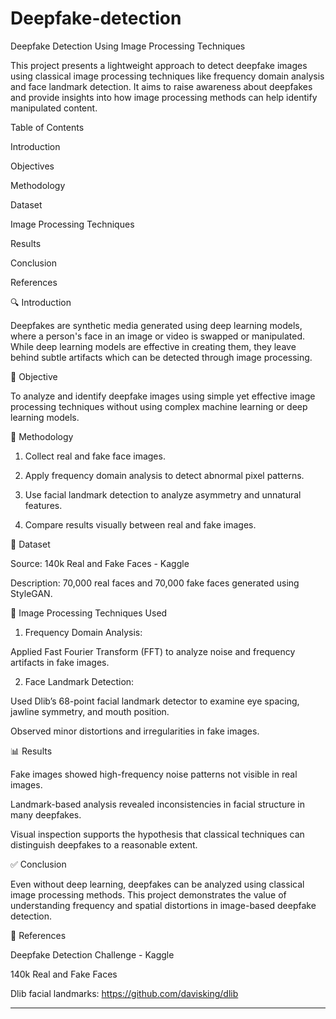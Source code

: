 # Deepfake-detection

Deepfake Detection Using Image Processing Techniques

This project presents a lightweight approach to detect deepfake images using classical image processing techniques like frequency domain analysis and face landmark detection. It aims to raise awareness about deepfakes and provide insights into how image processing methods can help identify manipulated content.

Table of Contents

Introduction

Objectives

Methodology

Dataset

Image Processing Techniques

Results

Conclusion

References


🔍 Introduction

Deepfakes are synthetic media generated using deep learning models, where a person's face in an image or video is swapped or manipulated. While deep learning models are effective in creating them, they leave behind subtle artifacts which can be detected through image processing.

🎯 Objective

To analyze and identify deepfake images using simple yet effective image processing techniques without using complex machine learning or deep learning models.

🧪 Methodology

1. Collect real and fake face images.


2. Apply frequency domain analysis to detect abnormal pixel patterns.


3. Use facial landmark detection to analyze asymmetry and unnatural features.


4. Compare results visually between real and fake images.



📁 Dataset

Source: 140k Real and Fake Faces - Kaggle

Description: 70,000 real faces and 70,000 fake faces generated using StyleGAN.


🧠 Image Processing Techniques Used

1. Frequency Domain Analysis:

Applied Fast Fourier Transform (FFT) to analyze noise and frequency artifacts in fake images.



2. Face Landmark Detection:

Used Dlib’s 68-point facial landmark detector to examine eye spacing, jawline symmetry, and mouth position.

Observed minor distortions and irregularities in fake images.




📊 Results

Fake images showed high-frequency noise patterns not visible in real images.

Landmark-based analysis revealed inconsistencies in facial structure in many deepfakes.

Visual inspection supports the hypothesis that classical techniques can distinguish deepfakes to a reasonable extent.


✅ Conclusion

Even without deep learning, deepfakes can be analyzed using classical image processing methods. This project demonstrates the value of understanding frequency and spatial distortions in image-based deepfake detection.

🔗 References

Deepfake Detection Challenge - Kaggle

140k Real and Fake Faces

Dlib facial landmarks: https://github.com/davisking/dlib



---

